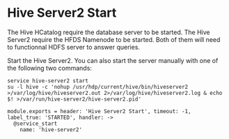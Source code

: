 
# Hive Server2 Start

The Hive HCatalog require the database server to be started. The Hive Server2
require the HFDS Namenode to be started. Both of them will need to functionnal
HDFS server to answer queries.

Start the Hive Server2. You can also start the server manually with one of the
following two commands:

```
service hive-server2 start
su -l hive -c 'nohup /usr/hdp/current/hive/bin/hiveserver2 >/var/log/hive/hiveserver2.out 2>/var/log/hive/hiveserver2.log & echo $! >/var/run/hive-server2/hive-server2.pid'
```

    module.exports = header: 'Hive Server2 Start', timeout: -1, label_true: 'STARTED', handler: ->
      @service_start
        name: 'hive-server2'
